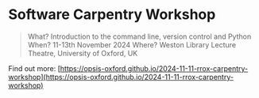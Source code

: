 # Software Carpentry Workshop

> What? Introduction to the command line, version control and Python
> When? 11-13th November 2024
> Where? Weston Library Lecture Theatre, University of Oxford, UK

Find out more:
[https://opsis-oxford.github.io/2024-11-11-rrox-carpentry-workshop](https://opsis-oxford.github.io/2024-11-11-rrox-carpentry-workshop)
